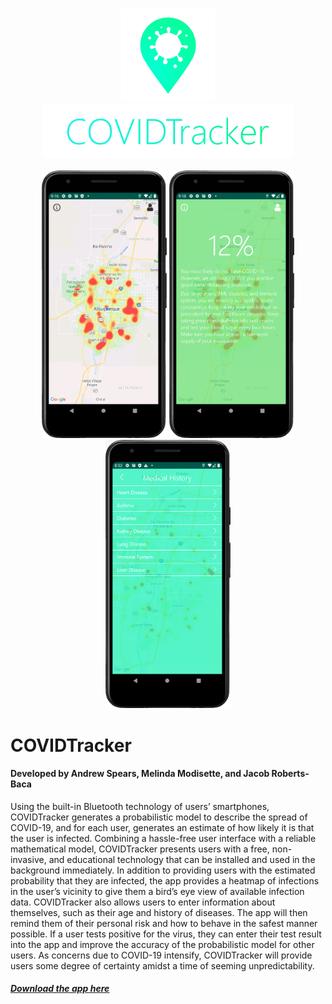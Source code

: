<p align="middle">
  <br>
  <img src="docs/images/logo.png" width=150><br><img src="docs/images/logotext.png" width=400><br><br>
  <img src="docs/images/HomePageTwo.PNG" width=200>
  <img src="docs/images/Overlay.PNG" width=200>
  <img src="docs/images/MedicalHistory.PNG" width=200>
</p>

# COVIDTracker
#### Developed by Andrew Spears, Melinda Modisette, and Jacob Roberts-Baca

Using the built-in Bluetooth technology of users’ smartphones, COVIDTracker generates a probabilistic model to describe the spread of COVID-19, and for each user, generates an estimate of how likely it is that the user is infected. Combining a hassle-free user interface with a reliable mathematical model, COVIDTracker presents users with a free, non-invasive, and educational technology that can be installed and used in the background immediately. In addition to providing users with the estimated probability that they are infected, the app provides a heatmap of infections in the user’s vicinity to give them a bird’s eye view of available infection data. COVIDTracker also allows users to enter information about themselves, such as their age and history of diseases. The app will then remind them of their personal risk and how to behave in the safest manner possible. If a user tests positive for the virus, they can enter their test result into the app and improve the accuracy of the probabilistic model for other users. As concerns due to COVID-19 intensify, COVIDTracker will provide users some degree of certainty amidst a time of seeming unpredictability.

##### [Download the app here](https://github.com/rbjacob101/corona/releases/tag/v1.0.0)
